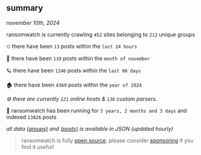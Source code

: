 
## summary
_november 10th, 2024_

ransomwatch is currently crawling `452` sites belonging to `212` unique groups

⏲ there have been `13` posts within the `last 24 hours`

🦈 there have been `119` posts within the `month of november`

🪐 there have been `1246` posts within the `last 90 days`

🏚 there have been `4369` posts within the `year of 2024`

_⚙️ there are currently `121` online hosts & `136` custom parsers._

🦕 ransomwatch has been running for `3 years, 2 months and 3 days` and indexed `13826` posts

_all data  [(groups)](http://ransomwhat.telemetry.ltd/groups) and [(posts)](http://ransomwhat.telemetry.ltd/posts) is available in JSON (updated hourly)_

> ransomwatch is fully [open source](https://github.com/joshhighet/ransomwatch#ransomwatch--). please consider [sponsoring](https://github.com/sponsors/joshhighet) if you find it useful!
